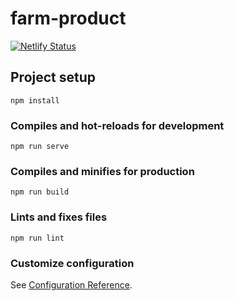 # farm-product


[![Netlify Status](https://api.netlify.com/api/v1/badges/89f3117e-d315-4c64-83e2-8c0d9e33b399/deploy-status)](https://app.netlify.com/sites/farmpro/deploys)

## Project setup
```
npm install
```

### Compiles and hot-reloads for development
```
npm run serve
```

### Compiles and minifies for production
```
npm run build
```

### Lints and fixes files
```
npm run lint
```

### Customize configuration
See [Configuration Reference](https://cli.vuejs.org/config/).
